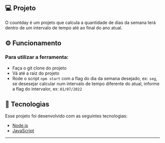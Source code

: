## 💻 Projeto

O countday é um projeto que calcula a quantidade de dias da semana terá dentro de um intervalo de tempo até ao final do ano atual.

## ⚙️ Funcionamento
### Para utilizar a ferramenta:
- Faça o git clone do projeto
- Vá até a raiz do projeto
- Rode o script `npm start` com a flag do dia da semana desejado, ex: `seg`, se desesejar calcular num intervalo de tempo diferente do atual, informe a flag do intervalor, ex: `01/07/2022`

## 🚀 Tecnologias

Esse projeto foi desenvolvido com as seguintes tecnologias:

- [Node.js](https://nodejs.org/en/)
- [JavaScript](https://developer.mozilla.org/pt-BR/docs/Web/JavaScript)


---
